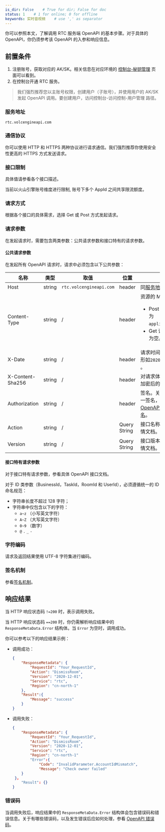 ```yaml
---
is_dir: False    # True for dir; False for doc
status: 1    # 1 for online; 0 for offline
keywords: 实时音视频    # use ',' as separator
---
```


你可以参照本文，了解调用 RTC 服务端 OpenAPI 的基本步骤。对于具体的 OpenAPI，你仍须参考该 OpenAPI 的入参和响应信息。

## 前置条件


1. 注册账号，获取对应的 AK/SK。相关信息在对应环境的 [控制台-秘钥管理](https://console.volcengine.com/iam/keymanage/) 页面可以看到。
2. 在控制台开通 RTC 服务。

> 我们强烈推荐您以主账号权限，创建用户（子账号），并使用用户的 AK/SK 发起 OpenAPI 调用。要创建用户，访问控制台-访问控制-用户管理 路径。


### <span id="address"/>服务地址

`rtc.volcengineapi.com`


### 通信协议

你可以使用 HTTP 和 HTTPS 两种协议进行请求通信。我们强烈推荐你使用安全性更高的 HTTPS 方式发送请求。

### 接口限制

具体值请参看各个接口描述。

当前以火山引擎账号维度进行限制, 账号下多个 AppId 之间共享限流额度。

### 请求方式

根据各个接口的具体需求，选择 Get 或 Post 方式发起请求。

### <span id="requestparameters"/>请求参数

在发起请求时，需要包含两类参数：公共请求参数和接口特有的请求参数。

#### 公共请求参数

在发起所有 OpenAPI 请求时，请求中必须包含以下公共参数：

|  **名称**  |  **类型**  |  **取值**  |  **位置**  |  **说明**  |
| --- | --- | --- | --- | --- |
| Host | string | `rtc.volcengineapi.com` | header | 同[服务地址](#address)。 |
| Content-Type | string | / | header | 资源的 MIME 类型。 <ul><li>Post 请求中，该值为 `application/json`。</li><li>Get 请求中,该值可为空。</li></ul>|
| X-Date | string | / | header | 请求时间，UTC 时间，形如`20201230T081805Z` 。 |
| X-Content-Sha256 | string | / | header | 对请求体采用 SHA256 加密后的结果字符串。 |
| Authorization | string | / | header | 签名。关于如何获得这一签名，参看[对 OpenAPI 请求进行签名](69859)。|
| Action | string | / | Query String | 接口名称。参看接口详情文档。 |
| Version | string | / | Query String | 接口版本。参看接口详情文档。 |


#### 接口特有请求参数

对于接口特有请求参数，参看具体 OpenAPI 接口文档。

<span id="taskid"/>对于 ID 类参数（BusinessId，TaskId，RoomId 和 UserId），必须遵循统一的 ID 命名规范：
- 字符串长度不超过 128 字符；
- 字符串中仅包含以下的字符：
	- `a~z` （小写英文字符）
    - `A~Z` （大写英文字符）
    - `0~9` （数字）
    - `@` `.` `_` `-`

### 字符编码

请求及返回结果使用 UTF-8 字符集进行编码。

### 签名机制

参看[签名机制](https://www.volcengine.com/docs/6369/67269)。

## 响应结果

当 HTTP 响应状态码 `!=200` 时，表示调用失败。

当 HTTP 响应状态码 `==200` 时，你仍需解析响应结果中的 `ResponseMetaData.Error` 结构体。当 `Error` 为空时，调用成功。

你可以参考以下的响应结果示例：

* 调用成功：
    ```json
    {
        "ResponseMetadata": {
            "RequestId": "Your_RequestId",
            "Action": "DismissRoom",
            "Version": "2020-12-01",
            "Service": "rtc",
            "Region": "cn-north-1"
        },
        "Result":{
            "Message": "success"
        }
    }
    ```

* 调用失败：

    ```json
    {
        "ResponseMetadata": {
            "RequestId": "Your_RequestId",
            "Action": "DismissRoom",
            "Version": "2020-12-01",
            "Service": "rtc",
            "Region": "cn-north-1"
            "Error":{
            	"Code": "InvalidParameter.AccountIdMismatch",
            	"Message": "Check owner failed"
        }
     }，
        "Result": {}        
    }
    ```

### 错误码

当调用失败后，响应结果中的 `ResponseMetaData.Error` 结构体会包含错误码和错误信息。关于有哪些错误码，以及发生错误后应如何处理，参看 [OpenAPI 错误码](70426)。
